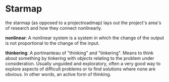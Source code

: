 Starmap
=======

the starmap (as opposed to a projectroadmap) lays out the project's area's of research and how they connect nonlinearly.

__nonlinear__: A nonlinear system is a system in which the change of the output is not proportional to the change of the input.

__thinkering__: A portmanteau of "thinking" and "tinkering". Means to think about something by tinkering with *objects* relating to the problem under consideration. Usually unguided and exploratory, often a very good way to explore aspects of difficult problems or to find solutions where none are obvious. In other words, an active form of thinking.
